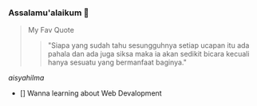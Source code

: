 ### Assalamu'alaikum 👋
> My Fav Quote
>> "Siapa yang sudah tahu sesungguhnya setiap ucapan itu ada pahala dan ada juga siksa  maka ia akan sedikit bicara kecuali hanya sesuatu yang bermanfaat baginya."

_aisyahilma_

- [] Wanna learning about Web Devalopment
